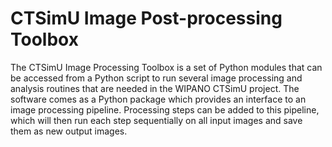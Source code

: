 # CTSimU Image Post-processing Toolbox

The CTSimU Image Processing Toolbox is a set of Python modules that can be accessed from a Python script to run several image processing and analysis routines that are needed in the WIPANO CTSimU project. The software comes as a Python package which provides an interface to an image processing pipeline. Processing steps can be added to this pipeline, which will then run each step sequentially on all input images and save them as new output images.